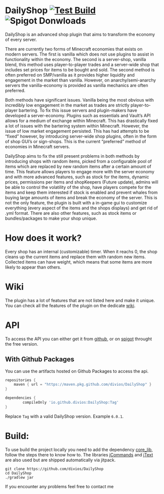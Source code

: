 # DailyShop [![Test Build](https://github.com/divios/DailyShop/actions/workflows/gradle-build.yml/badge.svg)](https://github.com/divios/DailyShop/actions/workflows/gradle-build.yml) ![Spigot Donwloads](https://badges.spiget.org/resources/downloads/Downloads-yellow-86907.svg)
DailyShop is an advanced shop plugin that aims to transform the economy of every server.

There are currently two forms of Minecraft economies that exists on modern servers. The first is vanilla which does not use plugins to assist in functionality within the economy. The second is a server-shop, vanilla blend, this method uses player-to-player trades and a server-wide shop that includes set prices for items to be bought and sold. The second method is often preferred on SMP/vanilla as it provides higher liquidity and engagement in the market than vanilla. However, on anarchy/semi-anarchy servers the vanilla-economy is provided as vanilla mechanics are often preferred.

Both methods have significant issues. Vanilla being the most obvious with incredibly low engagement in the market as trades are strictly player-to-player bartering. To fix this issue servers and plugin-makers have developed a server-economy. Plugins such as essentials and Vault’s API allows for a medium of exchange within Minecraft. This has drastically fixed a lot of issues with the bartering system within Minecraft. However, the issue of low market engagement persisted. This has had attempts to be “fixed” however, by introducing server-wide shop plugins, often in the form of shop GUI’s or sign-shops. This is the current “preferred” method of economies in Minecraft servers.

DailyShop aims to fix the still present problems in both methods by introducing shops with random items, picked from a configurable pool of items which are replaced by new random items after a certain amount of time. This feature allows players to engage more with the server economy and with more advanced features, such as stock for the items, dynamic prices, permissions per items and shopKeepers (Future update), admins will be able to control the volatility of the shop, have players compete for the items and keep them interested if stock is enabled and prevent whales from buying large amounts of items and break the economy of the server.​
This is not the only feature, the plugin is built with a in-game gui to customize everything (every aspect of the items and the shops displays) and get rid of .yml format. There are also other features, such as stock items or bundles/packages to make your shop unique.

# How does it work?
Every shop has an internal (customizable) timer. When it reachs 0, the shop cleans up the current items and replace them with random new items. Collected items can have weight, which means that some items are more likely to appear than others.

# Wiki
The plugin has a lot of features that are not listed here and make it unique. You can check all the features of the plugin on the dedicate [wiki](https://github.com/divios/DailyShop/wiki).

# API
To access the API you can either get it from [github](https://github.com/divios/DailyShop/actions), or on [spigot](https://www.spigotmc.org/resources/daily-shop-free-random-items-shop-customizable-items-timer-nbt-support-and-more.86907/) throught the free version.

## With Github Packages

You can use the artifacts hosted on Github Packages to access the api.

```groovy
repositories {
    maven { url = "https://maven.pkg.github.com/divios/DailyShop" }
}
```

``` groovy
dependencies {
        compileOnly 'io.github.divios:DailyShop:Tag'
}
```

Replace `Tag` with a valid DailyShop version. Example `6.0.1`.

# Build:

To use build the project locally you need to add the dependency [core_lib](https://github.com/divios/core_lib), follow the steps there to know how to. The libraries [jCommands](https://github.com/divios/jCommands) and [jText](https://github.com/divios/jText) are also used but are shipped automatically via jitpack.

```
git clone https://github.com/divios/DailyShop
cd DailyShop
./gradlew jar
```

If you encounter any problems feel free to contact me


